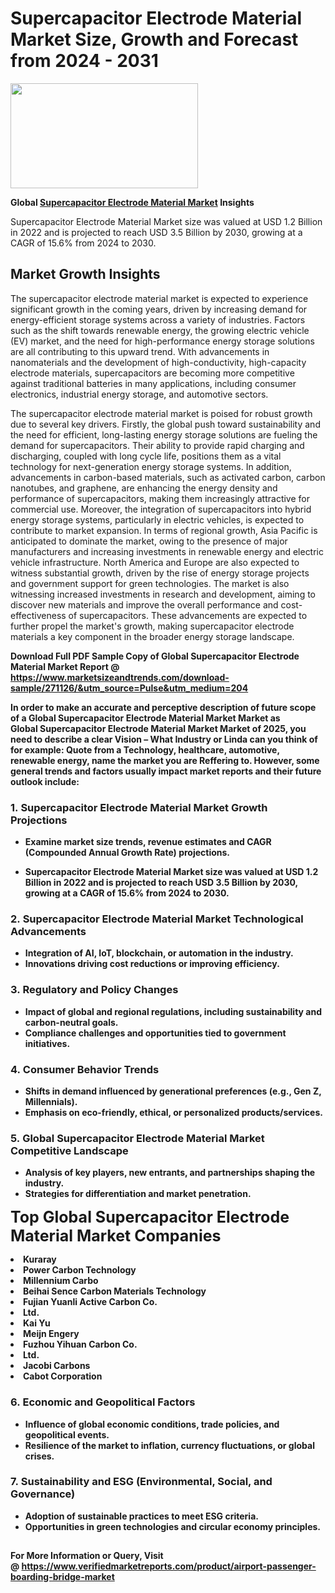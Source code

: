 <H1>Supercapacitor Electrode Material Market Size, Growth and Forecast from 2024 - 2031</H1><img class="aligncenter size-medium wp-image-584254" src="https://thirdeyenews.in/wp-content/uploads/2024/09/Global-Market-Research-300x168.jpeg" alt="" width="300" height="168" /><p><strong>Global&nbsp;<a href="https://www.marketsizeandtrends.com/download-sample/271126/&amp;utm_source=Pulse&amp;utm_medium=204">Supercapacitor Electrode Material Market</a> Insights</strong></p><p>Supercapacitor Electrode Material Market size was valued at USD 1.2 Billion in 2022 and is projected to reach USD 3.5 Billion by 2030, growing at a CAGR of 15.6% from 2024 to 2030.</p><p><h2>Market Growth Insights</h2> <p>The supercapacitor electrode material market is expected to experience significant growth in the coming years, driven by increasing demand for energy-efficient storage systems across a variety of industries. Factors such as the shift towards renewable energy, the growing electric vehicle (EV) market, and the need for high-performance energy storage solutions are all contributing to this upward trend. With advancements in nanomaterials and the development of high-conductivity, high-capacity electrode materials, supercapacitors are becoming more competitive against traditional batteries in many applications, including consumer electronics, industrial energy storage, and automotive sectors.</p> <p><strong></strong></p> <p>The supercapacitor electrode material market is poised for robust growth due to several key drivers. Firstly, the global push toward sustainability and the need for efficient, long-lasting energy storage solutions are fueling the demand for supercapacitors. Their ability to provide rapid charging and discharging, coupled with long cycle life, positions them as a vital technology for next-generation energy storage systems. In addition, advancements in carbon-based materials, such as activated carbon, carbon nanotubes, and graphene, are enhancing the energy density and performance of supercapacitors, making them increasingly attractive for commercial use. Moreover, the integration of supercapacitors into hybrid energy storage systems, particularly in electric vehicles, is expected to contribute to market expansion. In terms of regional growth, Asia Pacific is anticipated to dominate the market, owing to the presence of major manufacturers and increasing investments in renewable energy and electric vehicle infrastructure. North America and Europe are also expected to witness substantial growth, driven by the rise of energy storage projects and government support for green technologies. The market is also witnessing increased investments in research and development, aiming to discover new materials and improve the overall performance and cost-effectiveness of supercapacitors. These advancements are expected to further propel the market's growth, making supercapacitor electrode materials a key component in the broader energy storage landscape. <p><strong></p><p><span class=""><strong>Download Full PDF Sample Copy of Global Supercapacitor Electrode Material Market Report</strong> @ <a href="https://www.marketsizeandtrends.com/download-sample/271126/&amp;utm_source=Pulse&amp;utm_medium=204" target="_blank">https://www.marketsizeandtrends.com/download-sample/271126/&amp;utm_source=Pulse&amp;utm_medium=204</a></span></p><p>In order to make an accurate and perceptive description of future scope of a Global&nbsp;Supercapacitor Electrode Material Market Market as Global&nbsp;Supercapacitor Electrode Material Market Market of 2025, you need to describe a clear Vision &ndash; What Industry or Linda can you think of for example: Quote from a Technology, healthcare, automotive, renewable energy, name the market you are Reffering to. However, some general trends and factors usually impact market reports and their future outlook include:</p><h3>1.&nbsp;<strong>Supercapacitor Electrode Material Market Growth Projections</strong></h3><ul><li>Examine market size trends, revenue estimates and CAGR (Compounded Annual Growth Rate) projections.</li><li><p>Supercapacitor Electrode Material Market size was valued at USD 1.2 Billion in 2022 and is projected to reach USD 3.5 Billion by 2030, growing at a CAGR of 15.6% from 2024 to 2030.</p></li></ul><h3>2.&nbsp;<strong>Supercapacitor Electrode Material Market Technological Advancements</strong></h3><ul><li>Integration of AI, IoT, blockchain, or automation in the industry.</li><li>Innovations driving cost reductions or improving efficiency.</li></ul><h3>3.&nbsp;<strong>Regulatory and Policy Changes</strong></h3><ul><li>Impact of global and regional regulations, including sustainability and carbon-neutral goals.</li><li>Compliance challenges and opportunities tied to government initiatives.</li></ul><h3>4.&nbsp;<strong>Consumer Behavior Trends</strong></h3><ul><li>Shifts in demand influenced by generational preferences (e.g., Gen Z, Millennials).</li><li>Emphasis on eco-friendly, ethical, or personalized products/services.</li></ul><h3>5.&nbsp;<strong>Global Supercapacitor Electrode Material Market Competitive Landscape</strong></h3><ul><li>Analysis of key players, new entrants, and partnerships shaping the industry.</li><li>Strategies for differentiation and market penetration.</li></ul><p data-pm-slice="1 1 []"><span style="color: inherit; font-family: inherit; font-size: 25px;">Top Global Supercapacitor Electrode Material Market Companies</span></p><div class="" data-test-id=""><p><li>Kuraray</li><li> Power Carbon Technology</li><li> Millennium Carbo</li><li> Beihai Sence Carbon Materials Technology</li><li> Fujian Yuanli Active Carbon Co.</li><li> Ltd.</li><li> Kai Yu</li><li> Meijn Engery</li><li> Fuzhou Yihuan Carbon Co.</li><li>Ltd.</li><li> Jacobi Carbons</li><li> Cabot Corporation</li></p></div><h3>6.&nbsp;<strong>Economic and Geopolitical Factors</strong></h3><ul><li>Influence of global economic conditions, trade policies, and geopolitical events.</li><li>Resilience of the market to inflation, currency fluctuations, or global crises.</li></ul><h3>7.&nbsp;<strong>Sustainability and ESG (Environmental, Social, and Governance)</strong></h3><ul><li>Adoption of sustainable practices to meet ESG criteria.</li><li>Opportunities in green technologies and circular economy principles.</li></ul><h2><strong style="font-size: 14px;">For More Information or Query, Visit @&nbsp;</strong><a style="background-color: #ffffff; font-size: 14px;" href="https://www.marketsizeandtrends.com/report/supercapacitor-electrode-material-market/" target="_blank">https://www.verifiedmarketreports.com/product/airport-passenger-boarding-bridge-market</a></h2>
